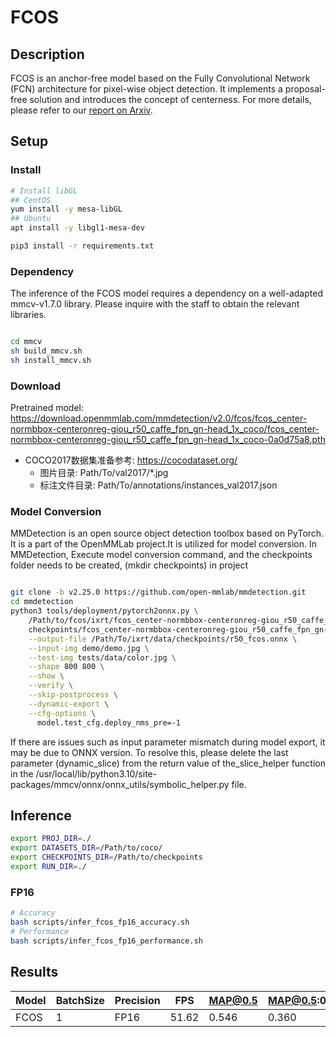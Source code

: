 # FCOS

## Description

FCOS is an anchor-free model based on the Fully Convolutional Network (FCN) architecture for pixel-wise object detection. It implements a proposal-free solution and introduces the concept of centerness.
For more details, please refer to our [report on Arxiv](https://arxiv.org/abs/1904.01355).

## Setup

### Install

```bash
# Install libGL
## CentOS
yum install -y mesa-libGL
## Ubuntu
apt install -y libgl1-mesa-dev

pip3 install -r requirements.txt
```

### Dependency

The inference of the FCOS model requires a dependency on a well-adapted mmcv-v1.7.0 library. Please inquire with the staff to obtain the relevant libraries.

```bash

cd mmcv
sh build_mmcv.sh
sh install_mmcv.sh
```

### Download

Pretrained model: <https://download.openmmlab.com/mmdetection/v2.0/fcos/fcos_center-normbbox-centeronreg-giou_r50_caffe_fpn_gn-head_1x_coco/fcos_center-normbbox-centeronreg-giou_r50_caffe_fpn_gn-head_1x_coco-0a0d75a8.pth>

- COCO2017数据集准备参考: <https://cocodataset.org/>
  - 图片目录: Path/To/val2017/*.jpg
  - 标注文件目录: Path/To/annotations/instances_val2017.json

### Model Conversion

MMDetection is an open source object detection toolbox based on PyTorch. It is a part of the OpenMMLab project.It is utilized for model conversion. In MMDetection, Execute model conversion command, and the checkpoints folder needs to be created, (mkdir checkpoints) in project

```bash

git clone -b v2.25.0 https://github.com/open-mmlab/mmdetection.git
cd mmdetection
python3 tools/deployment/pytorch2onnx.py \
    /Path/to/fcos/ixrt/fcos_center-normbbox-centeronreg-giou_r50_caffe_fpn_gn-head_1x_coco.py \
    checkpoints/fcos_center-normbbox-centeronreg-giou_r50_caffe_fpn_gn-head_1x_coco-0a0d75a8.pth \
    --output-file /Path/To/ixrt/data/checkpoints/r50_fcos.onnx \
    --input-img demo/demo.jpg \
    --test-img tests/data/color.jpg \
    --shape 800 800 \
    --show \
    --verify \
    --skip-postprocess \
    --dynamic-export \
    --cfg-options \
      model.test_cfg.deploy_nms_pre=-1
```

If there are issues such as input parameter mismatch during model export, it may be due to ONNX version. To resolve this, please delete the last parameter (dynamic_slice) from the return value of the_slice_helper function in the /usr/local/lib/python3.10/site-packages/mmcv/onnx/onnx_utils/symbolic_helper.py file.

## Inference

```bash
export PROJ_DIR=./
export DATASETS_DIR=/Path/to/coco/
export CHECKPOINTS_DIR=/Path/to/checkpoints
export RUN_DIR=./
```

### FP16

```bash
# Accuracy
bash scripts/infer_fcos_fp16_accuracy.sh
# Performance
bash scripts/infer_fcos_fp16_performance.sh
```

## Results

| Model | BatchSize | Precision | FPS   | MAP@0.5 | MAP@0.5:0.95 |
| ----- | --------- | --------- | ----- | ------- | ------------ |
| FCOS  | 1         | FP16      | 51.62 | 0.546   | 0.360        |
